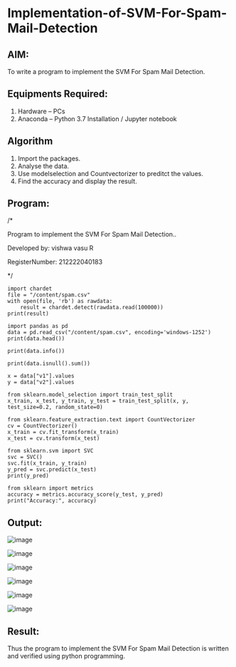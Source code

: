 # Implementation-of-SVM-For-Spam-Mail-Detection

## AIM:
To write a program to implement the SVM For Spam Mail Detection.

## Equipments Required:
1. Hardware – PCs
2. Anaconda – Python 3.7 Installation / Jupyter notebook

## Algorithm

1. Import the packages.
2. Analyse the data.
3. Use modelselection and Countvectorizer to preditct the values.
4. Find the accuracy and display the result.

## Program:

/*

Program to implement the SVM For Spam Mail Detection..

Developed by: vishwa vasu R
 
RegisterNumber: 212222040183

*/

```
import chardet
file = "/content/spam.csv"
with open(file, 'rb') as rawdata:
    result = chardet.detect(rawdata.read(100000))
print(result)

import pandas as pd
data = pd.read_csv("/content/spam.csv", encoding='windows-1252')
print(data.head())

print(data.info())

print(data.isnull().sum())

x = data["v1"].values
y = data["v2"].values

from sklearn.model_selection import train_test_split
x_train, x_test, y_train, y_test = train_test_split(x, y, test_size=0.2, random_state=0)

from sklearn.feature_extraction.text import CountVectorizer
cv = CountVectorizer()
x_train = cv.fit_transform(x_train)
x_test = cv.transform(x_test)

from sklearn.svm import SVC
svc = SVC()
svc.fit(x_train, y_train)
y_pred = svc.predict(x_test)
print(y_pred)

from sklearn import metrics
accuracy = metrics.accuracy_score(y_test, y_pred)
print("Accuracy:", accuracy)

```

## Output:

![image](https://github.com/user-attachments/assets/451f3bae-e9f3-4de0-b4d0-dea8e9ec8c6d)

![image](https://github.com/user-attachments/assets/3eb0b426-236e-48ed-9d2a-8c7e90c2825a)

![image](https://github.com/user-attachments/assets/d7d687c8-75a1-4c5c-b701-96b663fed84e)

![image](https://github.com/user-attachments/assets/32b9cb36-658b-4dbf-a0fd-9accde84fe45)

![image](https://github.com/user-attachments/assets/8c594fbe-c343-41db-a030-0ac8a5491adc)

![image](https://github.com/user-attachments/assets/7be7ece2-d1da-4330-adf3-2e76b9e2d71d)















## Result:
Thus the program to implement the SVM For Spam Mail Detection is written and verified using python programming.
